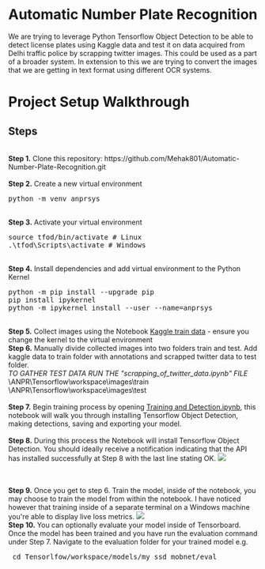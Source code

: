 # Automatic Number Plate Recognition

We are trying to leverage Python Tensorflow Object Detection to be able to detect license plates using Kaggle data and test it on data acquired from Delhi traffic police by scrapping  twitter images.
This could be used as a part of a broader system. In extension to this we are trying to convert the images that we are getting in text format using different OCR systems. 

# Project Setup Walkthrough

## Steps
<br />
<b>Step 1.</b> Clone this repository: https://github.com/Mehak801/Automatic-Number-Plate-Recognition.git
<br/><br/>
<b>Step 2.</b> Create a new virtual environment 
<pre>
python -m venv anprsys
</pre> 
<br/>
<b>Step 3.</b> Activate your virtual environment
<pre>
source tfod/bin/activate # Linux
.\tfod\Scripts\activate # Windows 
</pre>
<br/>
<b>Step 4.</b> Install dependencies and add virtual environment to the Python Kernel
<pre>
python -m pip install --upgrade pip
pip install ipykernel
python -m ipykernel install --user --name=anprsys
</pre>
<br/>
<b>Step 5.</b> Collect images using the Notebook <a href="https://www.kaggle.com/andrewmvd/car-plate-detection">Kaggle train data</a> - ensure you change the kernel to the virtual environment

<br/>
<b>Step 6.</b> Manually divide collected images into two folders train and test. Add kaggle data to train folder with annotations and scrapped twitter data to test folder.<br/>
<em>TO GATHER TEST DATA RUN THE "scrapping_of_twitter_data.ipynb" FILE</em></br>
\ANPR\Tensorflow\workspace\images\train<br />
\ANPR\Tensorflow\workspace\images\test
<br/><br/>
<b>Step 7.</b> Begin training process by opening <a href="https://github.com/Mehak801/Automatic-Number-Plate-Recognition/blob/master/Training_and_Detection.ipynb">Training and Detection.ipynb</a>, this notebook will walk you through installing Tensorflow Object Detection, making detections, saving and exporting your model. 
<br /><br/>
<b>Step 8.</b> During this process the Notebook will install Tensorflow Object Detection. You should ideally receive a notification indicating that the API has installed successfully at Step 8 with the last line stating OK.  
<img src="https://i.imgur.com/FSQFo16.png">

<br /> <br/>
<b>Step 9.</b> Once you get to step 6. Train the model, inside of the notebook, you may choose to train the model from within the notebook. I have noticed however that training inside of a separate terminal on a Windows machine you're able to display live loss metrics. 
<img src="https://i.imgur.com/K0wLO57.png"> 
<br />
<b>Step 10.</b> You can optionally evaluate your model inside of Tensorboard. Once the model has been trained and you have run the evaluation command under Step 7. Navigate to the evaluation folder for your trained model e.g. 
<pre> cd Tensorlfow/workspace/models/my_ssd_mobnet/eval</pre> 

<br />

